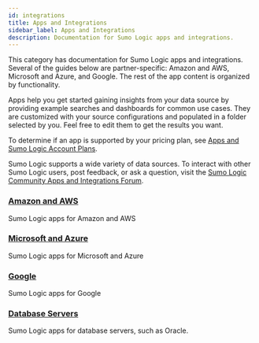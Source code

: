 ```yaml
---
id: integrations
title: Apps and Integrations
sidebar_label: Apps and Integrations
description: Documentation for Sumo Logic apps and integrations.
---
```


This category has documentation for Sumo Logic apps and integrations. Several of the guides below are partner-specific: Amazon and AWS, Microsoft and Azure, and Google. The rest of the app content is organized by functionality.

Apps help you get started gaining insights from your data source by providing example searches and dashboards for common use cases. They are customized with your source configurations and populated in a folder selected by you. Feel free to edit them to get the results you want.

To determine if an app is supported by your pricing plan, see [Apps and Sumo Logic Account Plans](/docs/integrations/account-plans).

Sumo Logic supports a wide variety of data sources. To interact with other Sumo Logic users, post feedback, or ask a question, visit the [Sumo Logic Community Apps and Integrations Forum](https://support.sumologic.com/hc/en-us/community/topics/200263058-Applications-and-Integrations). ​


<div className="box-wrapper" markdown="1">
<div className="box box1 card">
  <div className="container">
  <h3><a href="/docs/integrations/amazon-aws/">Amazon and AWS</a></h3>
  <p>Sumo Logic apps for Amazon and AWS</p>
  </div>
</div>
<div className="box box2 card">
  <div className="container">
  <h3><a href="/docs/integrations/microsoft-azure/">Microsoft and Azure</a></h3>
  <p>Sumo Logic apps for Microsoft and Azure</p>
  </div>
</div>
    <div className="box box3 card">
      <div className="container">
      <h3><a href="/docs/integrations/google/">Google</a></h3>
      <p>Sumo Logic apps for Google</p>
      </div>
    </div>
    <div className="box box4 card">
      <div className="container">
      <h3><a href="/docs/integrations/databases">Database Servers</a></h3>
      <p>Sumo Logic apps for database servers, such as Oracle.</p>
      </div>
    </div>
  </div>
